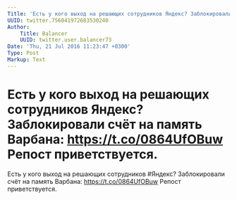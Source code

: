 ```yaml
---
Title: 'Есть у кого выход на решающих сотрудников Яндекс? Заблокировали счёт на память Варбана: https://t.co/0864UfOBuw Репост приветствуется.'
UUID: twitter.756041972683530240
Author:
    Title: Balancer
    UUID: twitter.user.balancer73
Date: 'Thu, 21 Jul 2016 11:23:47 +0300'
Type: Post
Markup: Text
---
```


# Есть у кого выход на решающих сотрудников Яндекс? Заблокировали счёт на память Варбана: https://t.co/0864UfOBuw Репост приветствуется.

Есть у кого выход на решающих сотрудников #Яндекс?
Заблокировали счёт на память Варбана:
https://t.co/0864UfOBuw Репост приветствуется.